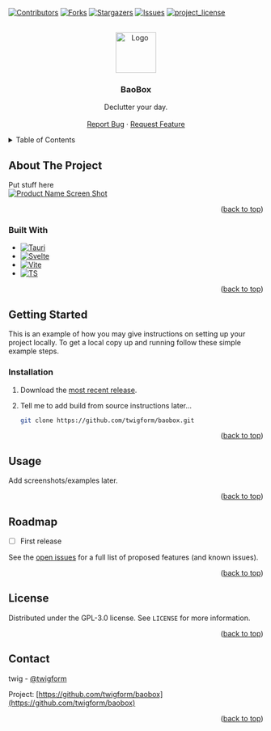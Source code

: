 <a id="readme-top"></a>

[![Contributors][contributors-shield]][contributors-url]
[![Forks][forks-shield]][forks-url]
[![Stargazers][stars-shield]][stars-url]
[![Issues][issues-shield]][issues-url]
[![project_license][license-shield]][license-url]


<!-- PROJECT LOGO -->
<br />
<div align="center">
  <a href="https://github.com/twigform/baobox">
    <img src="https://github.com/user-attachments/assets/7037f4bf-d82e-4c77-b7c1-50e98b503655" alt="Logo" width="80" height="80">
  </a>

<h3 align="center">BaoBox</h3>

  <p align="center">
    Declutter your day.
    <br />
    <br />
    <a href="https://github.com/twigform/baobox/issues/new?labels=bug&template=bug-report---.md">Report Bug</a>
    &middot;
    <a href="https://github.com/twigform/baobox/issues/new?labels=enhancement&template=feature-request---.md">Request Feature</a>
  </p>
</div>



<!-- TABLE OF CONTENTS -->
<details>
  <summary>Table of Contents</summary>
  <ol>
    <li>
      <a href="#about-the-project">About The Project</a>
      <ul>
        <li><a href="#built-with">Built With</a></li>
      </ul>
    </li>
    <li>
      <a href="#getting-started">Getting Started</a>
      <ul>
        <li><a href="#installation">Installation</a></li>
      </ul>
    </li>
    <li><a href="#usage">Usage</a></li>
    <li><a href="#roadmap">Roadmap</a></li>
    <li><a href="#license">License</a></li>
    <li><a href="#contact">Contact</a></li>
  </ol>
</details>



<!-- ABOUT THE PROJECT -->
## About The Project

Put stuff here
<br>
[![Product Name Screen Shot][product-screenshot]](https://example.com)

<p align="right">(<a href="#readme-top">back to top</a>)</p>



### Built With

* [![Tauri][Tauri]][Tauri-url]
* [![Svelte][Svelte]][Svelte_url]
* [![Vite][Vite]][Vite_url]
* [![TS][TS]][TS_url]

<p align="right">(<a href="#readme-top">back to top</a>)</p>



<!-- GETTING STARTED -->
## Getting Started

This is an example of how you may give instructions on setting up your project locally.
To get a local copy up and running follow these simple example steps.

### Installation

1. Download the [most recent release](https://github.com/twigform/baobox/releases).
2. Tell me to add build from source instructions later...
   
   ```sh
   git clone https://github.com/twigform/baobox.git
   ```

<p align="right">(<a href="#readme-top">back to top</a>)</p>



<!-- USAGE EXAMPLES -->
## Usage

Add screenshots/examples later.

<p align="right">(<a href="#readme-top">back to top</a>)</p>



<!-- ROADMAP -->
## Roadmap

- [ ] First release

See the [open issues](https://github.com/twigform/baobox/issues) for a full list of proposed features (and known issues).

<p align="right">(<a href="#readme-top">back to top</a>)</p>


<!-- LICENSE -->
## License

Distributed under the  GPL-3.0 license. See `LICENSE` for more information.

<p align="right">(<a href="#readme-top">back to top</a>)</p>



<!-- CONTACT -->
## Contact

twig - [@twigform](https://bsky.app/profile/twigform.bsky.social)

Project: [https://github.com/twigform/baobox](https://github.com/twigform/baobox)

<p align="right">(<a href="#readme-top">back to top</a>)</p>


<!-- MARKDOWN LINKS & IMAGES -->
<!-- https://www.markdownguide.org/basic-syntax/#reference-style-links -->
[contributors-shield]: https://img.shields.io/github/contributors/twigform/baobox.svg?style=for-the-badge
[contributors-url]: https://github.com/twigform/baobox/graphs/contributors
[forks-shield]: https://img.shields.io/github/forks/twigform/baobox.svg?style=for-the-badge
[forks-url]: https://github.com/twigform/baobox/network/members
[stars-shield]: https://img.shields.io/github/stars/twigform/baobox.svg?style=for-the-badge
[stars-url]: https://github.com/twigform/baobox/stargazers
[issues-shield]: https://img.shields.io/github/issues/twigform/baobox.svg?style=for-the-badge
[issues-url]: https://github.com/twigform/baobox/issues
[license-shield]: https://img.shields.io/github/license/twigform/baobox.svg?style=for-the-badge
[license-url]: https://github.com/twigform/baobox/blob/main/LICENSE
[product-screenshot]: images/screenshot.png
[Tauri]: https://img.shields.io/badge/Tauri-24C8D8?style=for-the-badge&logo=tauri&logoColor=fff
[Tauri-url]: https://v2.tauri.app/
[Vite]: https://img.shields.io/badge/Vite-646CFF?logo=vite&style=for-the-badge&logoColor=fff
[Svelte]: https://img.shields.io/badge/Svelte-%23f1413d.svg?logo=svelte&style=for-the-badge&logoColor=white
[Svelte_url]: https://svelte.dev/
[TS_url]: https://www.typescriptlang.org/
[Vite_url]: https://vite.dev/
[TS]: https://img.shields.io/badge/TypeScript-3178C6?logo=typescript&style=for-the-badge&logoColor=fff
